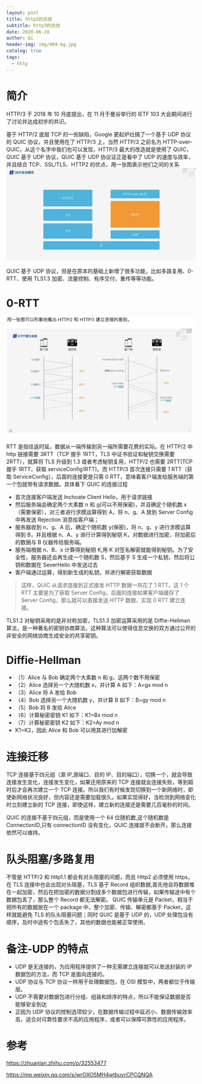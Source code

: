 ```yaml
---
layout: post
title: http3的总结
subtitle: http3的总结
date: 2020-06-28
author: Qi
header-img: img/404-bg.jpg
catalog: true
tags:
  - http
---
```


# 简介

HTTP/3 于 2018 年 10 月底提出，在 11 月于曼谷举行的 IETF 103 大会期间进行了讨论并达成初步的共识。

基于 HTTP/2 底层 TCP 的一些缺陷，Google 更起炉灶搞了一个基于 UDP 协议的 QUIC 协议，并且使用在了 HTTP/3 上，当然 HTTP/3 之前名为 HTTP-over-QUIC，从这个名字中我们也可以发现，HTTP/3 最大的改造就是使用了 QUIC，QUIC 基于 UDP 协议，QUIC 基于 UDP 协议证正是看中了 UDP 的速度与效率，并且结合 TCP、SSL/TLS、HTTP2 的优点，用一张图表示他们之间的关系
![Image text](/img/WechatIMG9.jpeg)

QUIC 基于 UDP 协议，但是在原本的基础上新增了很多功能，比如多路复用、0-RTT、使用 TLS1.3 加密、流量控制、有序交付、重传等等功能。

# 0-RTT

![Image text](/img/WechatIMG10.jpeg)

RTT 是指往返时延，数据从一端传输到另一端所需要花费的实际。在 HTTP/2 中 http 链接需要 3RTT（TCP 握手 1RTT，TLS 中证书验证和秘钥交换需要 2RTT），就算将 TLS 升级到 1.3 或者考虑秘钥复用，HTTP/2 也需要 2RTT(TCP 握手 1RTT，获取 serviceConfig1RTT)。而 HTTP/3 首次连接只需要 1 RTT（获取 ServiceConfig），后面的连接更是只需 0 RTT，意味着客户端发给服务端的第一个包就带有请求数据。具体看下 QUIC 的连接过程

- 首次连接客户端发送 Inchoate Client Hello，用于请求链接
- 然后服务端会确定两个大素数 n 和 g(可以不用保密)，并且确定个随机数 x（需要保密），对三者进行求模运算得到 A，将 n、g、A 放到 Server Config 中再发送 Rejection 消息给客户端；
- 服务器收到 n、g、A 后，确定个随机数 y(保密)，将 n、g、y 进行求模运算得到 B，并且根据 n、A、y 进行计算得到秘钥 K，对数据进行加密，将加密后的数据与 B 仪器传给服务端。
- 服务端根据 n、B、x 计算得到秘钥 K,用 K 对签名解密就能得到秘钥。为了安全性，服务器还会再生成一个随机数 S，然后基于 S 生成一个私钥，然后将公钥和数据在 SeverHello 中发送过去
- 客户端通过运算，得到新生成的私钥，并进行解密获取数据

> 这样，QUIC 从请求连接到正式接发 HTTP 数据一共花了 1 RTT，这 1 个 RTT 主要是为了获取 Server Config，后面的连接如果客户端缓存了 Server Config，那么就可以直接发送 HTTP 数据，实现 0 RTT 建立连接。

TLS1.2 对秘钥采用的是非对称加密，TLS1.3 加密运算采用的是 Diffie-Hellman 算法，是一种著名的密钥协商算法，这种算法可以使得信息交换的双方通过公开的非安全的网络协商生成安全的共享密钥。

# Diffie-Hellman
- （1）Alice 与 Bob 确定两个大素数 n 和 g，这两个数不用保密
- （2）Alice 选择另一个大随机数 x，并计算 A 如下：A=gx mod n
- （3）Alice 将 A 发给 Bob
- （4）Bob 选择另一个大随机数 y，并计算 B 如下：B=gy mod n
- （5）Bob 将 B 发给 Alice
- （6）计算秘密密钥 K1 如下：K1=Bx mod n
- （7）计算秘密密钥 K2 如下：K2=Ay mod n
- K1=K2，因此 Alice 和 Bob 可以用其进行加解密

# 连接迁移

TCP 连接基于四元组（源 IP,源端口、目的 IP、目的端口），切换一个，就会导致连接发生变化，连接发生变化，如果还用原来的 TCP 连接就会连接失败，等到超时后才会再次建立一个 TCP 连接。所以我们有时候发现切换到一个新网络时，即使新网络状况良好，但内容还是需要加载很久。如果实现得好，当检测到网络变化时立刻建立新的 TCP 连接，即使这样，建立新的连接还是需要几百毫秒的时间。

QUIC 的连接不基于四元组，而是使用一个 64 位随机数,这个随机数是 ConnectionID,只有 connectionID 没有变化，QUIC 连接就不会断开。那么连接依然可以维持。

# 队头阻塞/多路复用

不管是 HTTP/2 和 http1.1 都会有对头阻塞的问题，而且 Http2 必须使用 https，在 TLS 连接中也会出现对头阻塞，TLS 基于 Record 组织数据,首先他会将数据堆在一起加密，然后在把加密的数据分割成多个数据包进行传输，如果传输途中有个数据包丢了，那么整个 Record 都无法解密。
QUIC 传输单元是 Packet，相当于把所有的数据放在一个 package 中，整个加密、传输、解密都基于 Packet，这样就能避免 TLS 的队头阻塞问题；同时 QUIC 是基于 UDP 的，UDP 处理包没有顺序，及时中途有个包丢失了，其他的数据也能被正常使用。

# 备注-UDP 的特点

- UDP 是无连接的，为应用程序提供了一种无需建立连接就可以发送封装的 IP 数据包的方法，而 TCP 是面向连接的。
- UDP 协议与 TCP 协议一样用于处理数据包，在 OSI 模型中，两者都位于传输层。
- UDP 不需要对数据包进行分组、组装和排序的特点，所以不能保证数据是否能够安全到达
- 正因为 UDP 协议的控制选项较少，在数据传输过程中延迟小、数据传输效率高，适合对可靠性要求不高的应用程序，或者可以保障可靠性的应用程序。

# 参考

https://zhuanlan.zhihu.com/p/32553477

https://mp.weixin.qq.com/s/wrOXO5MH4wtbuvrCPCQNQA
